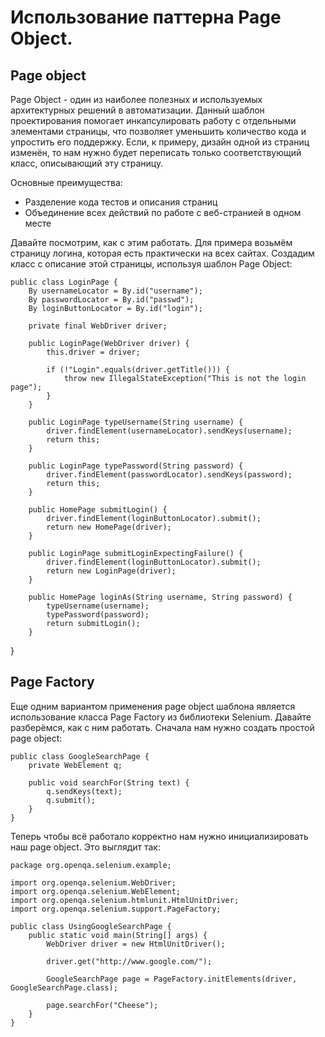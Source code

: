 # Использование паттерна Page Object.

## Page object

Page Object - один из наиболее полезных и используемых архитектурных решений в автоматизации. Данный шаблон проектирования помогает инкапсулировать работу с отдельными элементами страницы, что позволяет уменьшить количество кода и упростить его поддержку. Если, к примеру, дизайн одной из страниц изменён, то нам нужно будет переписать только соответствующий класс, описывающий эту страницу.

Основные преимущества:

* Разделение кода тестов и описания страниц
* Объединение всех действий по работе с веб-странией в одном месте

Давайте посмотрим, как с этим работать. Для примера возьмём страницу логина, которая есть практически на всех сайтах. Создадим класс с описание этой страницы, используя шаблон Page Object:

    public class LoginPage {
        By usernameLocator = By.id("username");
        By passwordLocator = By.id("passwd");
        By loginButtonLocator = By.id("login");
    
        private final WebDriver driver;
        
        public LoginPage(WebDriver driver) {
            this.driver = driver;
    
            if (!"Login".equals(driver.getTitle())) {
                throw new IllegalStateException("This is not the login page");
            }
        }
    
        public LoginPage typeUsername(String username) {
            driver.findElement(usernameLocator).sendKeys(username);
            return this;    
        }
    
        public LoginPage typePassword(String password) {
            driver.findElement(passwordLocator).sendKeys(password);
            return this;    
        }
    
        public HomePage submitLogin() {
            driver.findElement(loginButtonLocator).submit();
            return new HomePage(driver);    
        }
    
        public LoginPage submitLoginExpectingFailure() {
            driver.findElement(loginButtonLocator).submit();
            return new LoginPage(driver);   
        }
    
        public HomePage loginAs(String username, String password) {
            typeUsername(username);
            typePassword(password);
            return submitLogin();
        }
}
    
    
## Page Factory

Еще одним вариантом применения page object шаблона является использование класса Page Factory из библиотеки Selenium. Давайте разберёмся, как с ним работать. Сначала нам нужно создать простой page object:

    public class GoogleSearchPage {
        private WebElement q;
    
        public void searchFor(String text) {
            q.sendKeys(text);
            q.submit();
        }
    } 
    
Теперь чтобы всё работало корректно нам нужно инициализировать наш page object. Это выглядит так:

    package org.openqa.selenium.example;
    
    import org.openqa.selenium.WebDriver;
    import org.openqa.selenium.WebElement;
    import org.openqa.selenium.htmlunit.HtmlUnitDriver;
    import org.openqa.selenium.support.PageFactory;
    
    public class UsingGoogleSearchPage {
        public static void main(String[] args) {
            WebDriver driver = new HtmlUnitDriver();
    
            driver.get("http://www.google.com/");
    
            GoogleSearchPage page = PageFactory.initElements(driver, GoogleSearchPage.class);
    
            page.searchFor("Cheese");
        }
    }     